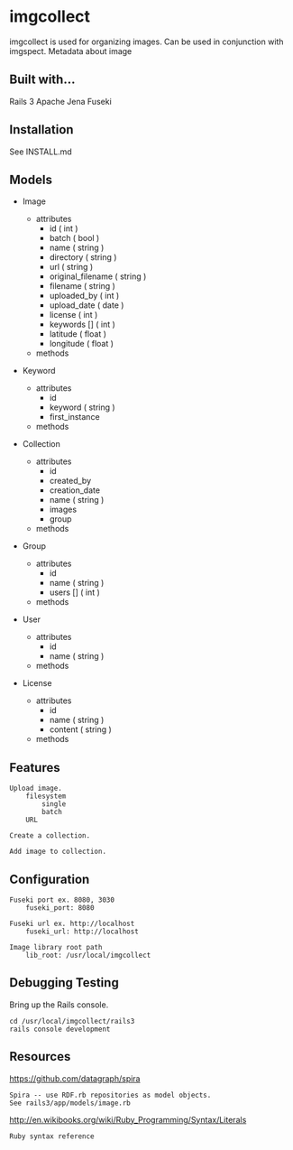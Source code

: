 # imgcollect
imgcollect is used for organizing images.  Can be used in conjunction with imgspect.  Metadata about image

## Built with...
Rails 3
Apache Jena Fuseki

## Installation
See INSTALL.md

## Models
* Image
	* attributes
		* id ( int )
		* batch ( bool )
		* name ( string )
		* directory ( string )
		* url ( string )
		* original_filename ( string )
		* filename ( string )
		* uploaded_by ( int )
		* upload_date ( date )
		* license ( int )
		* keywords [] ( int )
		* latitude ( float )
		* longitude ( float )
	* methods
	
* Keyword
	* attributes
		* id
		* keyword ( string )
		* first_instance
	* methods
	
* Collection
	* attributes
		* id
		* created_by
		* creation_date
		* name ( string )
		* images
		* group
	* methods
	
* Group
	* attributes
		* id
		* name ( string )
		* users [] ( int )
	* methods
	
* User
	* attributes
		* id
		* name ( string )
	* methods
	
* License
	* attributes
		* id
		* name ( string )
		* content ( string )
	* methods

## Features
	Upload image.
		filesystem
			single
			batch
		URL

	Create a collection.

	Add image to collection.

## Configuration
	Fuseki port ex. 8080, 3030
		fuseki_port: 8080
		
	Fuseki url ex. http://localhost
		fuseki_url: http://localhost
		
	Image library root path
		lib_root: /usr/local/imgcollect

## Debugging Testing
Bring up the Rails console.

	cd /usr/local/imgcollect/rails3
	rails console development

## Resources
https://github.com/datagraph/spira

	Spira -- use RDF.rb repositories as model objects.
	See rails3/app/models/image.rb

http://en.wikibooks.org/wiki/Ruby_Programming/Syntax/Literals

	Ruby syntax reference
